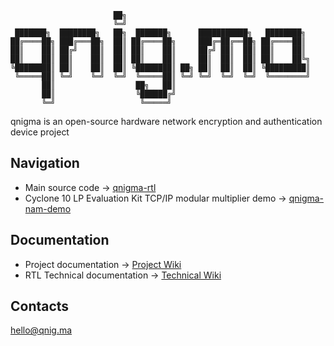 ```
                       ██╗
                       ╚═╝
 ███████╗  ████████╗   ██╗  ███████╗      ███████████╗   ████████╗ 
██╔════██╗ ███╔═══██╗  ██║ ██╔════██╗     ███╔═██╔══██╗ ██╔════██║
██║    ██║ ██╔╝   ██║  ██║ ██║    ██║     ██╔╝ ██║  ██║ ██║    ██║
██║    ██║ ██║    ██║  ██║ ██║    ██║     ██║  ██║  ██║ ██║    ██╚╗
╚████████║ ██║    ██║  ██║ ╚████████║ ██╗ ██║  ██║  ██║ ╚█████████║
 ╚═════██║ ╚═╝    ╚═╝  ╚═╝  ╚═════██║ ╚═╝ ╚═╝  ╚═╝  ╚═╝  ╚════════╝
       ██║                  ██╗   ██║ 
       ██║                  ╚██████╔╝
       ╚═╝                   ╚═════╝ 
```
qnigma is an open-source hardware network encryption and authentication device project
## Navigation
- Main source code -> [qnigma-rtl](https://github.com/qnigma/qnigma-rtl.git)
- Cyclone 10 LP Evaluation Kit TCP/IP modular multiplier demo -> [qnigma-nam-demo](https://github.com/qnigma/qnigma-nam-demo.git)
## Documentation
- Project documentation -> [Project Wiki](https://github.com/qnigma/qnigma/wiki)
- RTL Technical documentation -> [Technical Wiki](https://github.com/qnigma/qnigma-rtl/wiki)
## Contacts
hello@qnig.ma
